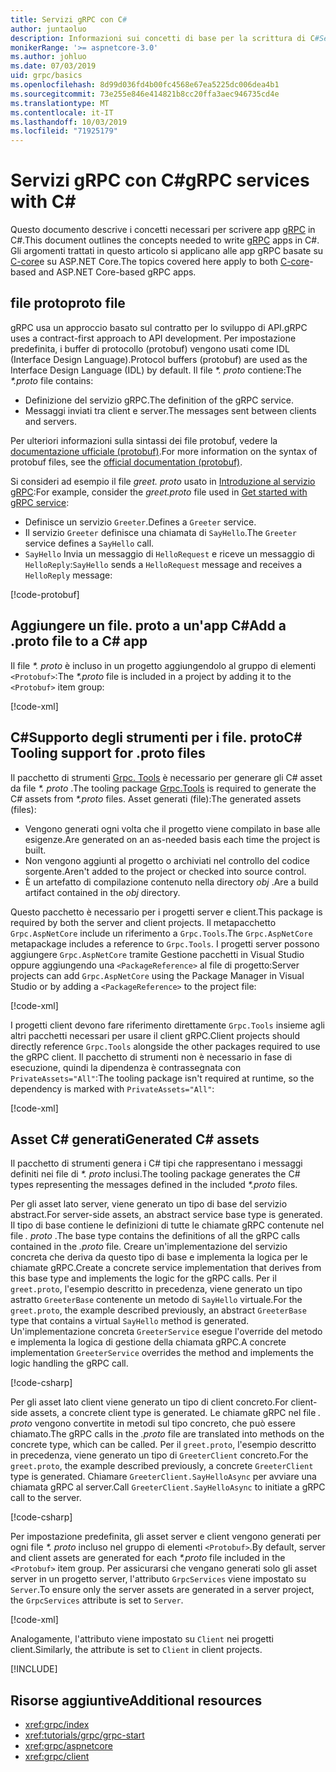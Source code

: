 ```yaml
---
title: Servizi gRPC con C#
author: juntaoluo
description: Informazioni sui concetti di base per la scrittura di C#Servizi gRPC con.
monikerRange: '>= aspnetcore-3.0'
ms.author: johluo
ms.date: 07/03/2019
uid: grpc/basics
ms.openlocfilehash: 8d99d036fd4b00fc4568e67ea5225dc006dea4b1
ms.sourcegitcommit: 73e255e846e414821b8cc20ffa3aec946735cd4e
ms.translationtype: MT
ms.contentlocale: it-IT
ms.lasthandoff: 10/03/2019
ms.locfileid: "71925179"
---
```

# <a name="grpc-services-with-c"></a><span data-ttu-id="d1a36-103">Servizi gRPC con C\#</span><span class="sxs-lookup"><span data-stu-id="d1a36-103">gRPC services with C\#</span></span>

<span data-ttu-id="d1a36-104">Questo documento descrive i concetti necessari per scrivere app [gRPC](https://grpc.io/docs/guides/) in C#.</span><span class="sxs-lookup"><span data-stu-id="d1a36-104">This document outlines the concepts needed to write [gRPC](https://grpc.io/docs/guides/) apps in C#.</span></span> <span data-ttu-id="d1a36-105">Gli argomenti trattati in questo articolo si applicano alle app gRPC basate su [C-core](https://grpc.io/blog/grpc-stacks)e su ASP.NET Core.</span><span class="sxs-lookup"><span data-stu-id="d1a36-105">The topics covered here apply to both [C-core](https://grpc.io/blog/grpc-stacks)-based and ASP.NET Core-based gRPC apps.</span></span>

## <a name="proto-file"></a><span data-ttu-id="d1a36-106">file proto</span><span class="sxs-lookup"><span data-stu-id="d1a36-106">proto file</span></span>

<span data-ttu-id="d1a36-107">gRPC usa un approccio basato sul contratto per lo sviluppo di API.</span><span class="sxs-lookup"><span data-stu-id="d1a36-107">gRPC uses a contract-first approach to API development.</span></span> <span data-ttu-id="d1a36-108">Per impostazione predefinita, i buffer di protocollo (protobuf) vengono usati come IDL (Interface Design Language).</span><span class="sxs-lookup"><span data-stu-id="d1a36-108">Protocol buffers (protobuf) are used as the Interface Design Language (IDL) by default.</span></span> <span data-ttu-id="d1a36-109">Il file *\*. proto* contiene:</span><span class="sxs-lookup"><span data-stu-id="d1a36-109">The *\*.proto* file contains:</span></span>

* <span data-ttu-id="d1a36-110">Definizione del servizio gRPC.</span><span class="sxs-lookup"><span data-stu-id="d1a36-110">The definition of the gRPC service.</span></span>
* <span data-ttu-id="d1a36-111">Messaggi inviati tra client e server.</span><span class="sxs-lookup"><span data-stu-id="d1a36-111">The messages sent between clients and servers.</span></span>

<span data-ttu-id="d1a36-112">Per ulteriori informazioni sulla sintassi dei file protobuf, vedere la [documentazione ufficiale (protobuf)](https://developers.google.com/protocol-buffers/docs/proto3).</span><span class="sxs-lookup"><span data-stu-id="d1a36-112">For more information on the syntax of protobuf files, see the [official documentation (protobuf)](https://developers.google.com/protocol-buffers/docs/proto3).</span></span>

<span data-ttu-id="d1a36-113">Si consideri ad esempio il file *greet. proto* usato in [Introduzione al servizio gRPC](xref:tutorials/grpc/grpc-start):</span><span class="sxs-lookup"><span data-stu-id="d1a36-113">For example, consider the *greet.proto* file used in [Get started with gRPC service](xref:tutorials/grpc/grpc-start):</span></span>

* <span data-ttu-id="d1a36-114">Definisce un servizio `Greeter`.</span><span class="sxs-lookup"><span data-stu-id="d1a36-114">Defines a `Greeter` service.</span></span>
* <span data-ttu-id="d1a36-115">Il servizio `Greeter` definisce una chiamata di `SayHello`.</span><span class="sxs-lookup"><span data-stu-id="d1a36-115">The `Greeter` service defines a `SayHello` call.</span></span>
* <span data-ttu-id="d1a36-116">`SayHello` Invia un messaggio di `HelloRequest` e riceve un messaggio di `HelloReply`:</span><span class="sxs-lookup"><span data-stu-id="d1a36-116">`SayHello` sends a `HelloRequest` message and receives a `HelloReply` message:</span></span>

[!code-protobuf[](~/tutorials/grpc/grpc-start/sample/GrpcGreeter/Protos/greet.proto)]

## <a name="add-a-proto-file-to-a-c-app"></a><span data-ttu-id="d1a36-117">Aggiungere un file. proto a un'app C\#</span><span class="sxs-lookup"><span data-stu-id="d1a36-117">Add a .proto file to a C\# app</span></span>

<span data-ttu-id="d1a36-118">Il file *\*. proto* è incluso in un progetto aggiungendolo al gruppo di elementi `<Protobuf>`:</span><span class="sxs-lookup"><span data-stu-id="d1a36-118">The *\*.proto* file is included in a project by adding it to the `<Protobuf>` item group:</span></span>

[!code-xml[](~/tutorials/grpc/grpc-start/sample/GrpcGreeter/GrpcGreeter.csproj?highlight=2&range=7-9)]

## <a name="c-tooling-support-for-proto-files"></a><span data-ttu-id="d1a36-119">C#Supporto degli strumenti per i file. proto</span><span class="sxs-lookup"><span data-stu-id="d1a36-119">C# Tooling support for .proto files</span></span>

<span data-ttu-id="d1a36-120">Il pacchetto di strumenti [Grpc. Tools](https://www.nuget.org/packages/Grpc.Tools/) è necessario per generare gli C# asset da file *\*. proto* .</span><span class="sxs-lookup"><span data-stu-id="d1a36-120">The tooling package [Grpc.Tools](https://www.nuget.org/packages/Grpc.Tools/) is required to generate the C# assets from *\*.proto* files.</span></span> <span data-ttu-id="d1a36-121">Asset generati (file):</span><span class="sxs-lookup"><span data-stu-id="d1a36-121">The generated assets (files):</span></span>

* <span data-ttu-id="d1a36-122">Vengono generati ogni volta che il progetto viene compilato in base alle esigenze.</span><span class="sxs-lookup"><span data-stu-id="d1a36-122">Are generated on an as-needed basis each time the project is built.</span></span>
* <span data-ttu-id="d1a36-123">Non vengono aggiunti al progetto o archiviati nel controllo del codice sorgente.</span><span class="sxs-lookup"><span data-stu-id="d1a36-123">Aren't added to the project or checked into source control.</span></span>
* <span data-ttu-id="d1a36-124">È un artefatto di compilazione contenuto nella directory *obj* .</span><span class="sxs-lookup"><span data-stu-id="d1a36-124">Are a build artifact contained in the *obj* directory.</span></span>

<span data-ttu-id="d1a36-125">Questo pacchetto è necessario per i progetti server e client.</span><span class="sxs-lookup"><span data-stu-id="d1a36-125">This package is required by both the server and client projects.</span></span> <span data-ttu-id="d1a36-126">Il metapacchetto `Grpc.AspNetCore` include un riferimento a `Grpc.Tools`.</span><span class="sxs-lookup"><span data-stu-id="d1a36-126">The `Grpc.AspNetCore` metapackage includes a reference to `Grpc.Tools`.</span></span> <span data-ttu-id="d1a36-127">I progetti server possono aggiungere `Grpc.AspNetCore` tramite Gestione pacchetti in Visual Studio oppure aggiungendo una `<PackageReference>` al file di progetto:</span><span class="sxs-lookup"><span data-stu-id="d1a36-127">Server projects can add `Grpc.AspNetCore` using the Package Manager in Visual Studio or by adding a `<PackageReference>` to the project file:</span></span>

[!code-xml[](~/tutorials/grpc/grpc-start/sample/GrpcGreeter/GrpcGreeter.csproj?highlight=1&range=12)]

<span data-ttu-id="d1a36-128">I progetti client devono fare riferimento direttamente `Grpc.Tools` insieme agli altri pacchetti necessari per usare il client gRPC.</span><span class="sxs-lookup"><span data-stu-id="d1a36-128">Client projects should directly reference `Grpc.Tools` alongside the other packages required to use the gRPC client.</span></span> <span data-ttu-id="d1a36-129">Il pacchetto di strumenti non è necessario in fase di esecuzione, quindi la dipendenza è contrassegnata con `PrivateAssets="All"`:</span><span class="sxs-lookup"><span data-stu-id="d1a36-129">The tooling package isn't required at runtime, so the dependency is marked with `PrivateAssets="All"`:</span></span>

[!code-xml[](~/tutorials/grpc/grpc-start/sample/GrpcGreeterClient/GrpcGreeterClient.csproj?highlight=3&range=9-11)]

## <a name="generated-c-assets"></a><span data-ttu-id="d1a36-130">Asset C# generati</span><span class="sxs-lookup"><span data-stu-id="d1a36-130">Generated C# assets</span></span>

<span data-ttu-id="d1a36-131">Il pacchetto di strumenti genera i C# tipi che rappresentano i messaggi definiti nei file di *\*. proto* inclusi.</span><span class="sxs-lookup"><span data-stu-id="d1a36-131">The tooling package generates the C# types representing the messages defined in the included *\*.proto* files.</span></span>

<span data-ttu-id="d1a36-132">Per gli asset lato server, viene generato un tipo di base del servizio abstract.</span><span class="sxs-lookup"><span data-stu-id="d1a36-132">For server-side assets, an abstract service base type is generated.</span></span> <span data-ttu-id="d1a36-133">Il tipo di base contiene le definizioni di tutte le chiamate gRPC contenute nel file *. proto* .</span><span class="sxs-lookup"><span data-stu-id="d1a36-133">The base type contains the definitions of all the gRPC calls contained in the *.proto* file.</span></span> <span data-ttu-id="d1a36-134">Creare un'implementazione del servizio concreta che deriva da questo tipo di base e implementa la logica per le chiamate gRPC.</span><span class="sxs-lookup"><span data-stu-id="d1a36-134">Create a concrete service implementation that derives from this base type and implements the logic for the gRPC calls.</span></span> <span data-ttu-id="d1a36-135">Per il `greet.proto`, l'esempio descritto in precedenza, viene generato un tipo astratto `GreeterBase` contenente un metodo di `SayHello` virtuale.</span><span class="sxs-lookup"><span data-stu-id="d1a36-135">For the `greet.proto`, the example described previously, an abstract `GreeterBase` type that contains a virtual `SayHello` method is generated.</span></span> <span data-ttu-id="d1a36-136">Un'implementazione concreta `GreeterService` esegue l'override del metodo e implementa la logica di gestione della chiamata gRPC.</span><span class="sxs-lookup"><span data-stu-id="d1a36-136">A concrete implementation `GreeterService` overrides the method and implements the logic handling the gRPC call.</span></span>

[!code-csharp[](~/tutorials/grpc/grpc-start/sample/GrpcGreeter/Services/GreeterService.cs?name=snippet)]

<span data-ttu-id="d1a36-137">Per gli asset lato client viene generato un tipo di client concreto.</span><span class="sxs-lookup"><span data-stu-id="d1a36-137">For client-side assets, a concrete client type is generated.</span></span> <span data-ttu-id="d1a36-138">Le chiamate gRPC nel file *. proto* vengono convertite in metodi sul tipo concreto, che può essere chiamato.</span><span class="sxs-lookup"><span data-stu-id="d1a36-138">The gRPC calls in the *.proto* file are translated into methods on the concrete type, which can be called.</span></span> <span data-ttu-id="d1a36-139">Per il `greet.proto`, l'esempio descritto in precedenza, viene generato un tipo di `GreeterClient` concreto.</span><span class="sxs-lookup"><span data-stu-id="d1a36-139">For the `greet.proto`, the example described previously, a concrete `GreeterClient` type is generated.</span></span> <span data-ttu-id="d1a36-140">Chiamare `GreeterClient.SayHelloAsync` per avviare una chiamata gRPC al server.</span><span class="sxs-lookup"><span data-stu-id="d1a36-140">Call `GreeterClient.SayHelloAsync` to initiate a gRPC call to the server.</span></span>

[!code-csharp[](~/tutorials/grpc/grpc-start/sample/GrpcGreeterClient/Program.cs?name=snippet)]

<span data-ttu-id="d1a36-141">Per impostazione predefinita, gli asset server e client vengono generati per ogni file *\*. proto* incluso nel gruppo di elementi `<Protobuf>`.</span><span class="sxs-lookup"><span data-stu-id="d1a36-141">By default, server and client assets are generated for each *\*.proto* file included in the `<Protobuf>` item group.</span></span> <span data-ttu-id="d1a36-142">Per assicurarsi che vengano generati solo gli asset server in un progetto server, l'attributo `GrpcServices` viene impostato su `Server`.</span><span class="sxs-lookup"><span data-stu-id="d1a36-142">To ensure only the server assets are generated in a server project, the `GrpcServices` attribute is set to `Server`.</span></span>

[!code-xml[](~/tutorials/grpc/grpc-start/sample/GrpcGreeter/GrpcGreeter.csproj?highlight=2&range=7-9)]

<span data-ttu-id="d1a36-143">Analogamente, l'attributo viene impostato su `Client` nei progetti client.</span><span class="sxs-lookup"><span data-stu-id="d1a36-143">Similarly, the attribute is set to `Client` in client projects.</span></span>

[!INCLUDE[](~/includes/gRPCazure.md)]

## <a name="additional-resources"></a><span data-ttu-id="d1a36-144">Risorse aggiuntive</span><span class="sxs-lookup"><span data-stu-id="d1a36-144">Additional resources</span></span>

* <xref:grpc/index>
* <xref:tutorials/grpc/grpc-start>
* <xref:grpc/aspnetcore>
* <xref:grpc/client>
